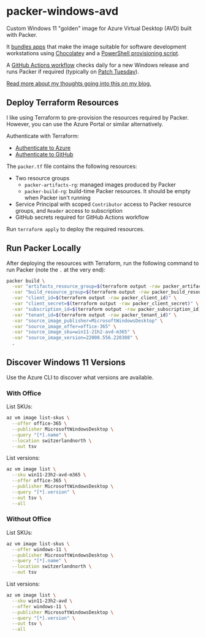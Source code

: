 # packer-windows-avd

Custom Windows 11 "golden" image for Azure Virtual Desktop (AVD) built with Packer.

It [bundles apps](./packages.config) that make the image suitable for software development workstations using [Chocolatey](https://chocolatey.org/) and a [PowerShell provisioning script](./install-azure-powershell.ps1).

A [GitHub Actions workflow](./.github/workflows/packer.yml) checks daily for a new Windows release and runs Packer if required (typically on [Patch Tuesday](https://docs.microsoft.com/en-us/windows/deployment/update/quality-updates#quality-updates)).

[Read more about my thoughts going into this on my blog.](https://schnerring.net/blog/automate-building-custom-windows-images-for-azure-virtual-desktop-with-packer-and-github-actions/)

## Deploy Terraform Resources

I like using Terraform to pre-provision the resources required by Packer. However, you can use the Azure Portal or similar alternatively.

Authenticate with Terraform:

- [Authenticate to Azure](https://registry.terraform.io/providers/hashicorp/azurerm/latest/docs#authenticating-to-azure)
- [Authenticate to GitHub](https://registry.terraform.io/providers/integrations/github/latest/docs#authentication)

The `packer.tf` file contains the following resources:

- Two resource groups
  - `packer-artifacts-rg`: managed images produced by Packer
  - `packer-build-rg`: build-time Packer resources. It should be empty when Packer isn't running
- Service Principal with scoped `Contributor` access to Packer resource groups, and `Reader` access to subscription
- GitHub secrets required for GitHub Actions workflow

Run `terraform apply` to deploy the required resources.

## Run Packer Locally

After deploying the resources with Terraform, run the following command to run Packer (note the `.` at the very end):

```bash
packer build \
  -var "artifacts_resource_group=$(terraform output -raw packer_artifacts_resource_group)" \
  -var "build_resource_group=$(terraform output -raw packer_build_resource_group)" \
  -var "client_id=$(terraform output -raw packer_client_id)" \
  -var "client_secret=$(terraform output -raw packer_client_secret)" \
  -var "subscription_id=$(terraform output -raw packer_subscription_id)" \
  -var "tenant_id=$(terraform output -raw packer_tenant_id)" \
  -var "source_image_publisher=MicrosoftWindowsDesktop" \
  -var "source_image_offer=office-365" \
  -var "source_image_sku=win11-21h2-avd-m365" \
  -var "source_image_version=22000.556.220308" \
  .
```

## Discover Windows 11 Versions

Use the Azure CLI to discover what versions are available.

### With Office

List SKUs:

```bash
az vm image list-skus \
  --offer office-365 \
  --publisher MicrosoftWindowsDesktop \
  --query "[*].name" \
  --location switzerlandnorth \
  --out tsv
```

List versions:

```bash
az vm image list \
  --sku win11-23h2-avd-m365 \
  --offer office-365 \
  --publisher MicrosoftWindowsDesktop \
  --query "[*].version" \
  --out tsv \
  --all
```

### Without Office

List SKUs:

```bash
az vm image list-skus \
  --offer windows-11 \
  --publisher MicrosoftWindowsDesktop \
  --query "[*].name" \
  --location switzerlandnorth \
  --out tsv
```

List versions:

```bash
az vm image list \
  --sku win11-23h2-avd \
  --offer windows-11 \
  --publisher MicrosoftWindowsDesktop \
  --query "[*].version" \
  --out tsv \
  --all
```
